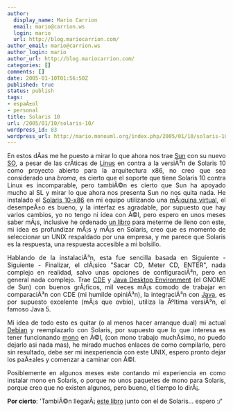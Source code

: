 ```yaml
---
author:
  display_name: Mario Carrion
  email: mario@carrion.ws
  login: mario
  url: http://blog.mariocarrion.com/
author_email: mario@carrion.ws
author_login: mario
author_url: http://blog.mariocarrion.com/
categories: []
comments: []
date: 2005-01-10T01:56:50Z
published: true
status: publish
tags:
- espaÃ±ol
- personal
title: Solaris 10
url: /2005/01/10/solaris-10/
wordpress_id: 83
wordpress_url: http://mario.monouml.org/index.php/2005/01/10/solaris-10/
---
```


<div style="clear:both;"></div>
<p align="justify">En estos dÃ­as me he puesto a mirar lo que ahora nos trae <a href="http://www.sun.com">Sun</a> con su nuevo <a href="http://www.sun.com/software/solaris/10/">SO</a>, a pesar de las crÃ­ticas de <a href="http://news.com.com/Torvalds+a+Solaris+skeptic/2008-1082_3-5498799.html?part=rss&tag=5498799&subj=news.1082.20">Linus</a> en contra a la versiÃ³n de Solaris 10 como proyecto abierto para la arquitectura x86, no creo que sea considerado una <span style="font-style:italic;">broma</span>, es cierto que el soporte que tiene Solaris 10 contra Linux es incomparable, pero tambiÃ©n es cierto que Sun ha apoyado mucho al SL y mirar lo que ahora nos presenta Sun no nos quita nada. He instalado el <a href="http://www.sun.com/software/solaris/solaris-express/get.jsp">Solaris 10-x86</a> en mi equipo utilizando una <a href="http://www.vmware.org">mÃ¡quina virtual</a>, el desempeÃ±o es bueno, y la interfaz es agradable, por supuesto que hay varios cambios, yo no tengo ni idea con Ã©l, pero espero en unos meses saber mÃ¡s, inclusive he ordenado <a href="http://www.amazon.com/exec/obidos/am/002-0692759-8984841?p=tg%2Fdetail%2F%2D%2F0072229985%2Fref%3Dpd%5Fwt%5F1%2F002%2D0692759%2D8984841%3Fcoliid%3DI3KVSCZOQ5T3W8&l=338864&c=160566&i=6951">un libro</a> para meterme de lleno con este, mi idea es profundizar mÃ¡s y mÃ¡s en Solaris, creo que es momento de seleccionar un UNIX respaldado por una empresa, y me parece que Solaris es la respuesta, una respuesta accesible a mi bolsillo.</p>
<p align="justify">Hablando de la instalaciÃ³n, esta fue sencilla basada en Siguiente - Siguiente - Finalizar, el clÃ¡sico "Sacar CD, Meter CD, ENTER", nada complejo en realidad, salvo unas opciones de configuraciÃ³n, pero en general nada complejo. Trae <a href="http://www.sun.com/software/solaris/cde/index.xml">CDE</a> y <a href="http://wwws.sun.com/software/javadesktopsystem/">Java Desktop Environment</a> (el GNOME de Sun) con buenos grÃ¡ficos, mil veces mÃ¡s comodo de trabajar en comparaciÃ³n con CDE (mi humilde opiniÃ³n), la integraciÃ³n con <a href="http://java.sun.com">Java</a>, es por supuesto excelente (mÃ¡s que ovbio), utiliza la Ãºltima versiÃ³n, el famoso Java 5.</p>
<p align="justify">Mi idea de todo esto es quitar (o al menos hacer arranque dual) mi actual <a href="http://www.debian.org">Debian</a> y reemplazarlo con Solaris, por supuesto que lo que interesa es tener funcionando <a href="http://www.mono-project.com">mono</a> en Ã©l, (con mono trabajo muchÃ­simo, no puedo dejarlo asi nada mas), he mirado muchos enlaces de como compilarlo, pero sin resultado, debe ser mi inexperiencia con este UNIX, espero pronto dejar los paÃ±ales y comenzar a caminar con Ã©l.</p>
<p align="justify">Posiblemente en algunos meses este contando mi experiencia en como instalar mono en Solaris, o porque no unos paquetes de mono para Solaris, porque creo que no existen algunos, pero bueno, el tiempo lo dirÃ¡.</p>
<p><span style="font-weight:bold;">Por cierto</span>: 'TambiÃ©n llegarÃ¡ <a href="http://www.amazon.com/exec/obidos/tg/detail/-/0596007922/ref=wl_it_dp/002-0692759-8984841?%5Fencoding=UTF8&coliid=I3A7KW69K0B7GF&v=glance&colid=70SYK8CBBECZ">este libro</a> junto con el de Solaris... espero :/'</p>
<div style="clear:both; padding-bottom: 0.25em;"></div>
